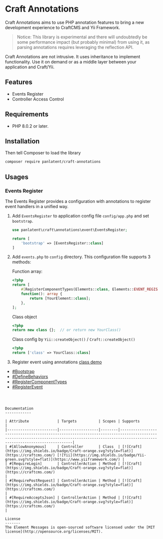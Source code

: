 Craft Annotations
=================

Craft Annotations aims to use PHP annotation features to bring a new development experience to CraftCMS and Yii Framework.

> Notice: This library is experimental and there will undoubtedly be some performance impact (but probably minimal) from using it,
> as parsing annotations requires leveraging the reflection API.

Craft Annotations are not intrusive. It uses inheritance to implement functionality. 
Use it on demand or as a middle layer between your application and Craft/Yii.

Features
-------
+ Events Register
+ Controller Access Control

Requirements
------------
+ PHP 8.0.2 or later.

Installation
------------

Then tell Composer to load the library

```bash
composer require panlatent/craft-annotations
```

Usages
------

### Events Register
The Events Register provides a configuration with annotations to register event handlers in a unified way.

1. Add `EventsRegister` to application config file `config/app.php` and set `bootstrap`.
    ```php
    use panlatent\craft\annotations\event\EventsRegister;
    
    return [
        'bootstrap' => [EventsRegister::class]
    ]
    ```

2. Add `events.php` to `config` directory. This configuration file supports 3 methods:

    Function array:
    ```php
    <?php
    return [
        #[RegisterComponentTypes(Elements::class, Elements::EVENT_REGISTER_ELEMENT_TYPES)]
        function(): array {
            return [YourElement::class];
        },
    ];
    ```
    
    Class object
    ```php
    <?php
    return new class {};  // or return new YourClass()
    ```
    
    Class config by `Yii::createObject()` / `Craft::createObject()`
    ```php
    <?php
    return ['class' => YourClass::class]
    ```
3. Register event using annotations [class demo](demo/EventsConfig.php)

+ [#Bootstrap](src%2Fevent%2Fannotations%2FBootstrap.php)
+ [#DefineBehaviors](src%2Fevent%2Fannotations%2FDefineBehaviors.php)
+ [#RegisterComponentTypes](src%2Fevent%2Fannotations%2FRegisterComponentTypes.php)
+ [#RegisterEvent](src%2Fevent%2Fannotations%2FRegisterEvent.php)

```



Documentation
------------

| Attribute             | Targets          | Scopes | Supports                                                                                                                                                                                   |
|-----------------------|------------------|--------|--------------------------------------------------------------------------------------------------------------------------------------------------------------------------------------------|
| #[AllowAnonymous]     | Controller       | Class  | [![Craft](https://img.shields.io/badge/Craft-orange.svg?style=flat)](https://craftcms.com/) [![Yii](https://img.shields.io/badge/Yii-green.svg?style=flat)](https://www.yiiframework.com/) |
| #[RequireLogin]       | ControllerAction | Method | [![Craft](https://img.shields.io/badge/Craft-orange.svg?style=flat)](https://craftcms.com/)                                                                                                |                                                                                         
| #[RequirePostRequest] | ControllerAction | Method | [![Craft](https://img.shields.io/badge/Craft-orange.svg?style=flat)](https://craftcms.com/)                                                                                                |                                                                                      
| #[RequireAcceptsJson] | ControllerAction | Method | [![Craft](https://img.shields.io/badge/Craft-orange.svg?style=flat)](https://craftcms.com/)                                                                                                |                                                                                    

License
-------
The Element Messages is open-sourced software licensed under the [MIT license](http://opensource.org/licenses/MIT).
